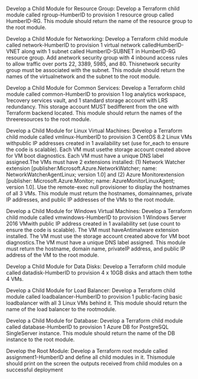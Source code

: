 Develop a Child Module for Resource Group:
Develop a Terraform child module called rgroup-HumberID to provision 1 resource group called HumberID-RG. This module should return the name of the resource group to the root module.

Develop a Child Module for Networking:
Develop a Terraform child module called network-HumberID to provision 1 virtual network calledHumberID-VNET along with 1 subnet called HumberID-SUBNET in HumberID-RG resource group. Add anetwork security group with 4 inbound access rules to allow traffic over ports 22, 3389, 5985, and 80. Thisnetwork security group must be associated with the subnet. This module should return the names of the virtualnetwork and the subnet to the root module.

Develop a Child Module for Common Services:
Develop a Terraform child module called common-HumberID to provision 1 log analytics workspace, 1recovery services vault, and 1 standard storage account with LRS redundancy. This storage account MUST bedifferent from the one with Terraform backend located. This module should return the names of the threeresources to the root module.

Develop a Child Module for Linux Virtual Machines:
Develop a Terraform child module called vmlinux-HumberID to provision 3 CentOS 8.2 Linux VMs withpublic IP addresses created in 1 availability set (use for_each to ensure the code is scalable). Each VM must usethe storage account created above for VM boot diagnostics. Each VM must have a unique DNS label assigned.The VMs must have 2 extensions installed: (1) Network Watcher extension [publisher:Microsoft.Azure.NetworkWatcher; name: NetworkWatcherAgentLinux; version 1.0] and (2) Azure Monitorextension [publisher: Microsoft.Azure.Monitor; name: AzureMonitorLinuxAgent; version 1.0]. Use the remote-exec null provisioner to display the hostnames of all 3 VMs. This module must return the hostnames, domainnames, private IP addresses, and public IP addresses of the VMs to the root module.

Develop a Child Module for Windows Virtual Machines:
Develop a Terraform child module called vmwindows-HumberID to provision 1 Windows Server 2016 VMwith public IP address created in 1 availability set (use count to ensure the code is scalable). The VM must haveAntimalware extension installed. The VM must use the storage account created above for VM boot diagnostics.The VM must have a unique DNS label assigned. This module must return the hostname, domain name, privateIP address, and public IP address of the VM to the root module.

Develop a Child Module for Data Disks:
Develop a Terraform child module called datadisk-HumberID to provision 4 x 10GB disks and attach them tothe 4 VMs.

Develop a Child Module for Load Balancer:
Develop a Terraform child module called loadbalancer-HumberID to provision 1 public-facing basic loadbalancer with all 3 Linux VMs behind it. This module should return the name of the load balancer to the rootmodule.

Develop a Child Module for Database:
Develop a Terraform child module called database-HumberID to provision 1 Azure DB for PostgreSQL SingleServer instance. This module should return the name of the DB instance to the root module.

Develop the Root Module:
Develop a Terraform root module called assignment1-HumberID and define all child modules in it. Thismodule should print on the screen the outputs received from child modules on a successful deployment